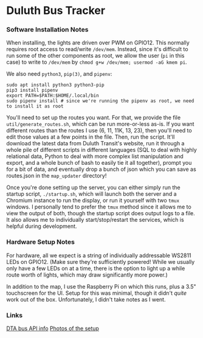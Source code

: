 # Duluth Bus Tracker 

### Software Installation Notes
When installing, the lights are driven over PWM on GPIO12. This normally
requires root access to read/write `/dev/mem`. Instead, since it's difficult
to run some of the other components as root, we allow the user (`pi` in this
case) to write to `/dev/mem` by `chmod g+w /dev/mem; usermod -aG kmem pi`.

We also need `python3`, `pip(3)`, and `pipenv`:
```
sudo apt install python3 python3-pip
pip3 install pipenv
export PATH=$PATH:$HOME/.local/bin
sudo pipenv install # since we're running the pipenv as root, we need to install it as root
```

You'll need to set up the routes you want. For that, we provide the file
`util/generate_routes.sh`, which can be run more-or-less as-is. If you want
different routes than the routes I use (6, 11, 11K, 13, 23), then you'll need
to edit those values at a few points in the file. Then, run the script. It'll
download the latest data from Duluth Transit's website, run it through a whole
pile of different scripts in different languages (SQL to deal with highly
relational data, Python to deal with more complex list manipulation and export,
and a whole bunch of bash to easily tie it all together), prompt you for a bit
of data, and eventually drop a bunch of json which you can save as routes.json
in the `map_updater` directory!

Once you're done setting up the server, you can either simply run the startup
script, `./startup.sh`, which will launch both the server and a Chromium
instance to run the display, or run it yourself with two `tmux` windows. I
personally tend to prefer the `tmux` method since it allows me to view the
output of both, though the startup script does output logs to a file. It also
allows me to individually start/stop/restart the services, which is helpful
during development.

### Hardware Setup Notes
For hardware, all we expect is a string of individually addressable WS2811 LEDs
on GPIO12. (Make sure they're sufficiently powered! While we usually only have a
few LEDs on at a time, there is the option to light up a while route worth of
lights, which may draw significantly more power.)

In addition to the map, I use the Raspberry Pi on which this runs, plus a 3.5"
touchscreen for the UI. Setup for this was minimal, though it didn't _quite_
work out of the box. Unfortunately, I didn't take notes as I went.

### Links
[DTA bus API info](https://www.duluthtransit.com/home/doing-business/developer-resources/)
[Photos of the setup](https://photos.app.goo.gl/oMXnoJ3bG1ESuEWR6)
